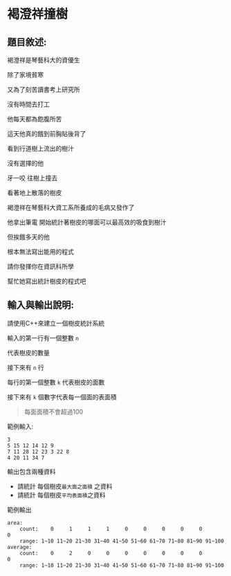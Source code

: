 # 褐澄祥撞樹
## 題目敘述:
褐澄祥是琴藝科大的資優生

除了家境貧寒

又為了刻苦讀書考上研究所

沒有時間去打工

他每天都為飽腹所苦

這天他真的餓到前胸貼後背了

看到行道樹上流出的樹汁

沒有選擇的他

牙一咬 往樹上撞去

看著地上散落的樹皮

褐澄祥在琴藝科大資工系所養成的毛病又發作了

他拿出筆電 開始統計著樹皮的哪面可以最高效的吸食到樹汁

但挨餓多天的他

根本無法寫出能用的程式

請你發揮你在資訊科所學

幫忙她寫出統計樹皮的程式吧


## 輸入與輸出說明:
請使用C++來建立一個樹皮統計系統

輸入的第一行有一個整數 `n`

代表樹皮的數量

接下來有 `n` 行

每行的第一個整數 `k` 代表樹皮的面數

接下來有 `k` 個數字代表每一個面的表面積

> 每面面積不會超過100

範例輸入:
```
3
5 15 12 14 12 9
7 11 28 12 23 3 22 8
4 20 11 34 7
```

輸出包含兩種資料
- 請統計 每個樹皮`最大面之面積` 之資料
- 請統計 每個樹皮`平均表面積`之資料


範例輸出
```
area:
	count:    0     1     1	    1     0     0     0     0     0            0
	range: 1~10 11~20 21~30 31~40 41~50 51~60 61~70 71~80 81~90 91~100
average:
	count:    0     2     0	    0     0     0     0     0     0            0
	range: 1~10 11~20 21~30 31~40 41~50 51~60 61~70 71~80 81~90 91~100
```



 

